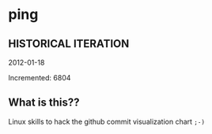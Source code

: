 # ping

## HISTORICAL ITERATION
2012-01-18

Incremented: 6804

## What is this?? 
Linux skills to hack the github commit visualization chart `;-)`
